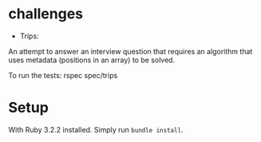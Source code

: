 # challenges

- Trips:

An attempt to answer an interview question that requires an algorithm that uses metadata (positions in an array) to be solved.

To run the tests: rspec spec/trips


# Setup

With Ruby 3.2.2 installed. Simply run `bundle install`.
